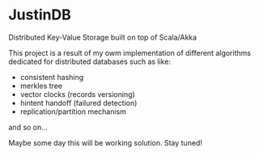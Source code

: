 # JustinDB
Distributed Key-Value Storage built on top of Scala/Akka

This project is a result of my owm implementation of 
different algorithms dedicated for distributed databases such as like:
- consistent hashing
- merkles tree
- vector clocks (records versioning)
- hintent handoff (failured detection)
- replication/partition mechanism

and so on...

Maybe some day this will be working solution. Stay tuned!
